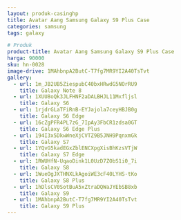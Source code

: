 ```yaml
---
layout: produk-casinghp
title: Avatar Aang Samsung Galaxy S9 Plus Case
categories: samsung
tags: galaxy

# Produk
product-title: Avatar Aang Samsung Galaxy S9 Plus Case
harga: 90000
sku: hn-0028
image-drive: 1MAhbnpA2ButC-T7fg7MR9YI2A40TsTvt
gallery:
  - url: 1m_JB2UB5ZiespubC40bxHRwdG5NOrRU9
    title: Galaxy Note 8
  - url: 1XUU8oQk3JLFHNF2aDALBHJL11Mxfljsl
    title: Galaxy S6
  - url: 1rjdrGLaTFiRnB-EYJajola7ceyHBJB0g
    title: Galaxy S6 Edge
  - url: 16cZgPFR4PL7zG_7IpAy3FbCR1zdsa0GT
    title: Galaxy S6 Edge Plus
  - url: 194I3x5DkwWneXjCVTZ9B5JNH9PqnxmGk
    title: Galaxy S7
  - url: 1YQvG5kadEGxZblENCXpgXisBhKzsVTjW
    title: Galaxy S7 Edge
  - url: 1RWUHfN-UqaoDink1L0UzD7ZObS1i0_7i
    title: Galaxy S8
  - url: 1WueOgJXTHNXLkAgoiWE3cF40LYHS-tKo
    title: Galaxy S8 Plus
  - url: 1hDlsCV0SotBuA5xZtraDQWaJYEbSB8xb
    title: Galaxy S9
  - url: 1MAhbnpA2ButC-T7fg7MR9YI2A40TsTvt
    title: Galaxy S9 Plus
---
```

